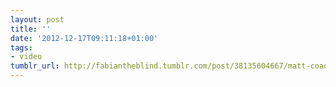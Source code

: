 ```yaml
---
layout: post
title: ''
date: '2012-12-17T09:11:18+01:00'
tags:
- video
tumblr_url: http://fabiantheblind.tumblr.com/post/38135604667/matt-coady-saz-a-video-info-graphic-that
---
```

